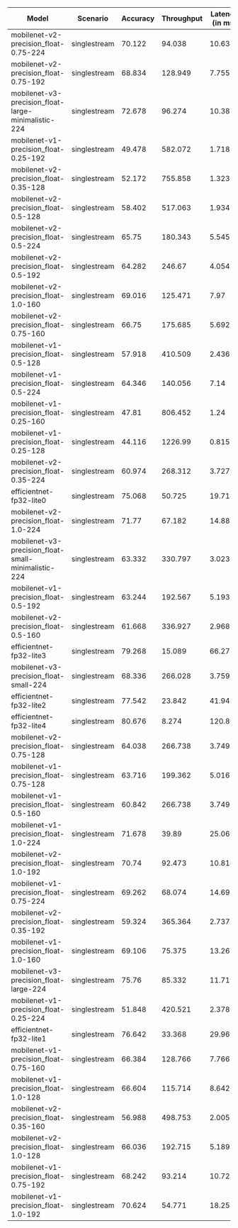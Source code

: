 | Model                                               | Scenario     |   Accuracy |   Throughput |   Latency (in ms) |
|-----------------------------------------------------|--------------|------------|--------------|-------------------|
| mobilenet-v2-precision_float-0.75-224               | singlestream |     70.122 |       94.038 |            10.634 |
| mobilenet-v2-precision_float-0.75-192               | singlestream |     68.834 |      128.949 |             7.755 |
| mobilenet-v3-precision_float-large-minimalistic-224 | singlestream |     72.678 |       96.274 |            10.387 |
| mobilenet-v1-precision_float-0.25-192               | singlestream |     49.478 |      582.072 |             1.718 |
| mobilenet-v2-precision_float-0.35-128               | singlestream |     52.172 |      755.858 |             1.323 |
| mobilenet-v2-precision_float-0.5-128                | singlestream |     58.402 |      517.063 |             1.934 |
| mobilenet-v2-precision_float-0.5-224                | singlestream |     65.75  |      180.343 |             5.545 |
| mobilenet-v2-precision_float-0.5-192                | singlestream |     64.282 |      246.67  |             4.054 |
| mobilenet-v2-precision_float-1.0-160                | singlestream |     69.016 |      125.471 |             7.97  |
| mobilenet-v2-precision_float-0.75-160               | singlestream |     66.75  |      175.685 |             5.692 |
| mobilenet-v1-precision_float-0.5-128                | singlestream |     57.918 |      410.509 |             2.436 |
| mobilenet-v1-precision_float-0.5-224                | singlestream |     64.346 |      140.056 |             7.14  |
| mobilenet-v1-precision_float-0.25-160               | singlestream |     47.81  |      806.452 |             1.24  |
| mobilenet-v1-precision_float-0.25-128               | singlestream |     44.116 |     1226.99  |             0.815 |
| mobilenet-v2-precision_float-0.35-224               | singlestream |     60.974 |      268.312 |             3.727 |
| efficientnet-fp32-lite0                             | singlestream |     75.068 |       50.725 |            19.714 |
| mobilenet-v2-precision_float-1.0-224                | singlestream |     71.77  |       67.182 |            14.885 |
| mobilenet-v3-precision_float-small-minimalistic-224 | singlestream |     63.332 |      330.797 |             3.023 |
| mobilenet-v1-precision_float-0.5-192                | singlestream |     63.244 |      192.567 |             5.193 |
| mobilenet-v2-precision_float-0.5-160                | singlestream |     61.668 |      336.927 |             2.968 |
| efficientnet-fp32-lite3                             | singlestream |     79.268 |       15.089 |            66.275 |
| mobilenet-v3-precision_float-small-224              | singlestream |     68.336 |      266.028 |             3.759 |
| efficientnet-fp32-lite2                             | singlestream |     77.542 |       23.842 |            41.943 |
| efficientnet-fp32-lite4                             | singlestream |     80.676 |        8.274 |           120.863 |
| mobilenet-v2-precision_float-0.75-128               | singlestream |     64.038 |      266.738 |             3.749 |
| mobilenet-v1-precision_float-0.75-128               | singlestream |     63.716 |      199.362 |             5.016 |
| mobilenet-v1-precision_float-0.5-160                | singlestream |     60.842 |      266.738 |             3.749 |
| mobilenet-v1-precision_float-1.0-224                | singlestream |     71.678 |       39.89  |            25.069 |
| mobilenet-v2-precision_float-1.0-192                | singlestream |     70.74  |       92.473 |            10.814 |
| mobilenet-v1-precision_float-0.75-224               | singlestream |     69.262 |       68.074 |            14.69  |
| mobilenet-v2-precision_float-0.35-192               | singlestream |     59.324 |      365.364 |             2.737 |
| mobilenet-v1-precision_float-1.0-160                | singlestream |     69.106 |       75.375 |            13.267 |
| mobilenet-v3-precision_float-large-224              | singlestream |     75.76  |       85.332 |            11.719 |
| mobilenet-v1-precision_float-0.25-224               | singlestream |     51.848 |      420.521 |             2.378 |
| efficientnet-fp32-lite1                             | singlestream |     76.642 |       33.368 |            29.969 |
| mobilenet-v1-precision_float-0.75-160               | singlestream |     66.384 |      128.766 |             7.766 |
| mobilenet-v1-precision_float-1.0-128                | singlestream |     66.604 |      115.714 |             8.642 |
| mobilenet-v2-precision_float-0.35-160               | singlestream |     56.988 |      498.753 |             2.005 |
| mobilenet-v2-precision_float-1.0-128                | singlestream |     66.036 |      192.715 |             5.189 |
| mobilenet-v1-precision_float-0.75-192               | singlestream |     68.242 |       93.214 |            10.728 |
| mobilenet-v1-precision_float-1.0-192                | singlestream |     70.624 |       54.771 |            18.258 |